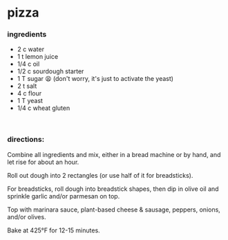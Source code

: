# pizza

### ingredients
- 2 c water
- 1 t lemon juice
- 1/4 c oil
- 1/2 c sourdough starter
- 1 T sugar 😫 (don't worry, it's just to activate the yeast)
- 2 t salt
- 4 c flour
- 1 T yeast
- 1/4 c wheat gluten

<br>

### directions:

Combine all ingredients and mix, either in a bread machine or by hand, and let rise for about an hour.

Roll out dough into 2 rectangles (or use half of it for breadsticks).

For breadsticks, roll dough into breadstick shapes, then dip in olive oil and sprinkle garlic and/or parmesan on top.

Top with marinara sauce, plant-based cheese & sausage, peppers, onions, and/or olives.

Bake at 425°F for 12-15 minutes.
